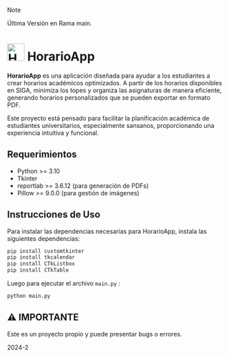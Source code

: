 > [!NOTE]  
> Última Versión en Rama main.

# <img src="https://github.com/user-attachments/assets/efe92f90-efe9-4090-bce7-50ff474bfd52" alt="HorarioApp" width="40"> HorarioApp


**HorarioApp** es una aplicación diseñada para ayudar a los estudiantes a crear horarios académicos optimizados. A partir de los horarios disponibles en SIGA, minimiza los topes y organiza las asignaturas de manera eficiente, generando horarios personalizados que se pueden exportar en formato PDF.

Este proyecto está pensado para facilitar la planificación académica de estudiantes universitarios, especialmente sansanos, proporcionando una experiencia intuitiva y funcional.


## Requerimientos

- Python >= 3.10
- Tkinter
- reportlab >= 3.6.12 (para generación de PDFs)
- Pillow >= 9.0.0 (para gestión de imágenes)

## Instrucciones de Uso

Para instalar las dependencias necesarias para HorarioApp, instala las siguientes dependencias:

```sh
pip install customtkinter
pip install tkcalendar
pip install CTkListbox
pip install CTkTable
```

Luego para ejecutar el archivo `main.py` :

```sh
python main.py
```

## ⚠️ **IMPORTANTE**

Este es un proyecto propio y puede presentar bugs o errores.

2024-2
